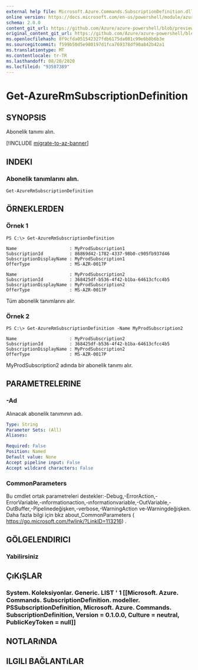 ```yaml
---
external help file: Microsoft.Azure.Commands.SubscriptionDefinition.dll-Help.xml
online version: https://docs.microsoft.com/en-us/powershell/module/azurerm.subscription.preview/get-azurermsubscriptiondefinition
schema: 2.0.0
content_git_url: https://github.com/Azure/azure-powershell/blob/preview/src/ResourceManager/Subscription/Commands.Subscription/help/Get-AzureRmSubscriptionDefinition.md
original_content_git_url: https://github.com/Azure/azure-powershell/blob/preview/src/ResourceManager/Subscription/Commands.Subscription/help/Get-AzureRmSubscriptionDefinition.md
ms.openlocfilehash: 8f9cfda051542327fdb6175da081c99e6b8b6b3e
ms.sourcegitcommit: f599b50d5e980197d1fca769378df90a842b42a1
ms.translationtype: MT
ms.contentlocale: tr-TR
ms.lasthandoff: 08/20/2020
ms.locfileid: "93587389"
---
```

# Get-AzureRmSubscriptionDefinition

## SYNOPSIS
Abonelik tanımı alın.

[!INCLUDE [migrate-to-az-banner](../../includes/migrate-to-az-banner.md)]

## INDEKI

### Abonelik tanımlarını alın.
```
Get-AzureRmSubscriptionDefinition
```

## ÖRNEKLERDEN

### Örnek 1
```
PS C:\> Get-AzureRmSubscriptionDefinition

Name                    : MyProdSubscription1
SubscriptionId          : 86869d42-1782-4337-98b0-c905fb937d46
SubscriptionDisplayName : MyProdSubscription1
OfferType               : MS-AZR-0017P

Name                    : MyProdSubscription2
SubscriptionId          : 368425df-b536-4f42-b1ba-64613cfcc4b5
SubscriptionDisplayName : MyProdSubscription2
OfferType               : MS-AZR-0017P
```

Tüm abonelik tanımlarını alır.

### Örnek 2
```
PS C:\> Get-AzureRmSubscriptionDefinition -Name MyProdSubscription2

Name                    : MyProdSubscription2
SubscriptionId          : 368425df-b536-4f42-b1ba-64613cfcc4b5
SubscriptionDisplayName : MyProdSubscription2
OfferType               : MS-AZR-0017P
```

MyProdSubscription2 adında bir abonelik tanımı alır.

## PARAMETRELERINE

### -Ad
Alınacak abonelik tanımının adı.

```yaml
Type: String
Parameter Sets: (All)
Aliases: 

Required: False
Position: Named
Default value: None
Accept pipeline input: False
Accept wildcard characters: False
```

### CommonParameters
Bu cmdlet ortak parametreleri destekler:-Debug,-ErrorAction,-ErrorVariable,-ınformationaction,-ınformationvariable,-OutVariable,-OutBuffer,-Pipelinedeğişken,-verbose,-WarningAction ve-Warningdeğişken. Daha fazla bilgi için bkz about_CommonParameters ( https://go.microsoft.com/fwlink/?LinkID=113216) .

## GÖLGELENDIRICI

### Yabilirsiniz

## ÇıKıŞLAR

### System. Koleksiyonlar. Generic. LIST ' 1 [[Microsoft. Azure. Commands. SubscriptionDefinition. modeller. PSSubscriptionDefinition, Microsoft. Azure. Commands. SubscriptionDefinition, Version = 0.1.0.0, Culture = neutral, PublicKeyToken = null]]

## NOTLARıNDA

## ILGILI BAĞLANTıLAR

